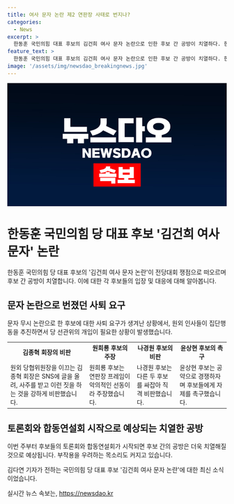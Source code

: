 ```yaml
---
title: 여사 문자 논란 제2 연판장 사태로 번지나?
categories:
  - News
excerpt: >
  한동훈 국민의힘 대표 후보의 김건희 여사 문자 논란으로 인한 후보 간 공방이 치열하다. 한 후보 사퇴 요구 움직임과 원외 인사들의 공방이 고조되면서 당 선관위가 제동을 걸었다. 후보들의 주장과 비판이 교차되는 가운데, 갈등을 피하고 공약으로 경쟁하자는 목소리도 나온다. 후보들의 방송토론회와 합동연설회가 시작되면 공방은 더 치열해질 전망이며, 과열 경쟁에 따른 부작용을 우려하는 의견도 있다.
feature_text: >
  한동훈 국민의힘 대표 후보의 김건희 여사 문자 논란으로 인한 후보 간 공방이 치열하다. 한 후보 사퇴 요구 움직임과 원외 인사들의 공방이 고조되면서 당 선관위가 제동을 걸었다. 후보들의 주장과 비판이 교차되는 가운데, 갈등을 피하고 공약으로 경쟁하자는 목소리도 나온다. 후보들의 방송토론회와 합동연설회가 시작되면 공방은 더 치열해질 전망이며, 과열 경쟁에 따른 부작용을 우려하는 의견도 있다.
image: '/assets/img/newsdao_breakingnews.jpg'
---
```


<p><img src="/assets/img/newsdao_breakingnews.jpg" alt="koreaapp 속보" /></p>

<h1>한동훈 국민의힘 당 대표 후보 '김건희 여사 문자' 논란</h1>

<p data-ke-size="size16">한동훈 국민의힘 당 대표 후보의 '김건희 여사 문자 논란'이 전당대회 쟁점으로 떠오르며 후보 간 공방이 치열합니다. 이에 대한 각 후보들의 입장 및 대응에 대해 알아봅니다.</p>

<h2 data-ke-size="size26">문자 논란으로 번졌던 사퇴 요구</h2>

<p data-ke-size="size16">문자 무시 논란으로 한 후보에 대한 사퇴 요구가 생겨난 상황에서, 원외 인사들이 집단행동을 추진하면서 당 선관위의 개입이 필요한 상황이 발생했습니다.</p>

<table>
    <tr>
        <td style="text-align: center; height: 17px;"><b>김종혁 회장의 비판</b></td>
        <td style="text-align: center; height: 17px;"><b>원희룡 후보의 주장</b></td>
        <td style="text-align: center; height: 17px;"><b>나경원 후보의 비판</b></td>
        <td style="text-align: center; height: 17px;"><b>윤상현 후보의 촉구</b></td>
    </tr>
    <tr>
        <td>원외 당협위원장을 이끄는 김종혁 회장은 SNS에 글을 올려, 사주를 받고 이런 짓을 하는 것을 강하게 비판했습니다.</td>
        <td>원희룡 후보는 연판장 프레임이 악의적인 선동이라 주장했습니다.</td>
        <td>나경원 후보는 다른 두 후보를 싸잡아 직격 비판했습니다.</td>
        <td>윤상현 후보는 공약으로 경쟁하자며 후보들에게 자제를 촉구했습니다.</td>
    </tr>
</table>

<h2 data-ke-size="size26">토론회와 합동연설회 시작으로 예상되는 치열한 공방</h2>

<p data-ke-size="size16">이번 주부터 후보들의 토론회와 합동연설회가 시작되면 후보 간의 공방은 더욱 치열해질 것으로 예상됩니다. 부작용을 우려하는 목소리도 커지고 있습니다.</p>

<p data-ke-size="size16">김다연 기자가 전하는 국민의힘 당 대표 후보 '김건희 여사 문자 논란'에 대한 최신 소식이었습니다.</p>
실시간 뉴스 속보는, <a href="https://newsdao.kr" rel="dofollow">https://newsdao.kr</a>


